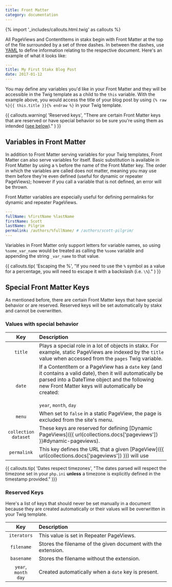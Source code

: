 ```yaml
---
title: Front Matter
category: documentation
---
```


{% import '_includes/callouts.html.twig' as callouts %}

All PageViews and ContentItems in stakx begin with Front Matter at the top of the file surrounded by a set of three dashes. In between the dashes, use [YAML](http://yaml.org/) to define information relating to the respective document. Here's an example of what it looks like:

```yaml
---
title: My First Stakx Blog Post
date: 2017-01-12
---
```

You may define any variables you'd like in your Front Matter and they will be accessible in the Twig template as a child to the `this` variable. With the example above, you would access the title of your blog post by using `{% raw %}{{ this.title }}{% endraw %}` in your Twig template.

{{ callouts.warning(
    'Reserved keys', 
    "There are certain Front Matter keys that are reserved or have special behavior so be sure you're using them as intended ([see below](#special-front-matter-keys))."
) }}

## Variables in Front Matter

In addition to Front Matter serving variables for your Twig templates, Front Matter can also serve variables for itself. Basic substitution is available in Front Matter by using a `%` before the name of the Front Matter key. The order in which the variables are called does not matter, meaning you may use them before they're even defined (useful for dynamic or repeater PageViews); however if you call a variable that is not defined, an error will be thrown.

Front Matter variables are especially useful for defining permalinks for dynamic and repeater PageViews.

```yaml
---
fullName: %firstName %lastName
firstName: Scott
lastName: Pilgrim
permalink: /authors/%fullName/ # /authors/scott-pilgrim/
---
```

Variables in Front Matter only support letters for variable names, so using `%some_var_name` would be treated as calling the `%some` variable and appending the string `_var_name` to that value.

{{ callouts.tip(
    'Escaping the %', 
    "If you need to use the `%` symbol as a value for a percentage, you will need to escape it with a backslash (i.e. `\%`)."
) }}

##  Special Front Matter Keys

As mentioned before, there are certain Front Matter keys that have special behavior or are reserved. Reserved keys will be set automatically by stakx and cannot be overwritten.

### Values with special behavior

| Key | Description |
| :-: | :---------- |
| `title` | Plays a special role in a lot of objects in stakx. For example, static PageViews are indexed by the `title` value when accessed from the `pages` Twig variable. |
| `date` | If a ContentItem or a PageView has a `date` key (and it contains a valid date), then it will automatically be parsed into a DateTime object and the following new Front Matter keys will automatically be created: <br><br> `year`, `month`, `day` |
| `menu` | When set to `false` in a static PageView, the page is excluded from the site's menu. |
| `collection` <br> `dataset` | These keys are reserved for defining [Dynamic PageViews]({{ url(collections.docs['pageviews']) }}#dynamic-pageviews).
| `permalink` | This key defines the URL that a given [PageView]({{ url(collections.docs['pageviews']) }}) will use |

{{ callouts.tip(
    'Dates respect timezones',
    "The dates parsed will respect the timezone set in your `php.ini` **unless** a timezone is explicitly defined in the timestamp provided."
)}}

### Reserved Keys

Here's a list of keys that should never be set manually in a document because they are created automatically or their values will be overwritten in your Twig template.

| Key | Description |
| :-: | :---------- |
| `iterators` | This value is set in Repeater PageViews. |
| `filename` | Stores the filename of the given document with the extension. |
| `basename` | Stores the filename without the extension. |
| `year`, `month` <br> `day` | Created automatically when a `date` key is present. |
